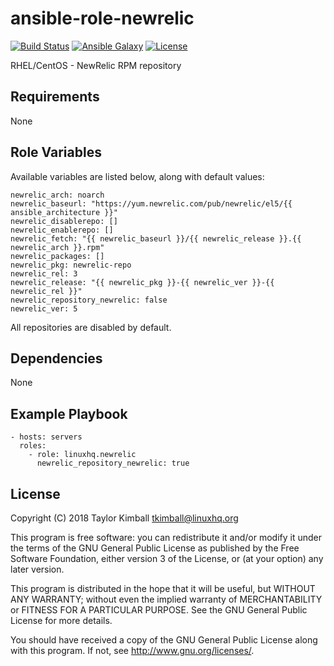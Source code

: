 # ansible-role-newrelic

[![Build Status](https://travis-ci.org/linuxhq/ansible-role-newrelic.svg?branch=master)](https://travis-ci.org/linuxhq/ansible-role-newrelic)
[![Ansible Galaxy](https://img.shields.io/badge/ansible--galaxy-newrelic-blue.svg?style=flat)](https://galaxy.ansible.com/linuxhq/newrelic)
[![License](https://img.shields.io/badge/license-GPLv3-brightgreen.svg?style=flat)](COPYING)

RHEL/CentOS - NewRelic RPM repository

## Requirements

None

## Role Variables

Available variables are listed below, along with default values:

    newrelic_arch: noarch
    newrelic_baseurl: "https://yum.newrelic.com/pub/newrelic/el5/{{ ansible_architecture }}"
    newrelic_disablerepo: []
    newrelic_enablerepo: []
    newrelic_fetch: "{{ newrelic_baseurl }}/{{ newrelic_release }}.{{ newrelic_arch }}.rpm"
    newrelic_packages: []
    newrelic_pkg: newrelic-repo
    newrelic_rel: 3
    newrelic_release: "{{ newrelic_pkg }}-{{ newrelic_ver }}-{{ newrelic_rel }}"
    newrelic_repository_newrelic: false
    newrelic_ver: 5

All repositories are disabled by default.

## Dependencies

None

## Example Playbook

    - hosts: servers
      roles:
        - role: linuxhq.newrelic
          newrelic_repository_newrelic: true

## License

Copyright (C) 2018 Taylor Kimball <tkimball@linuxhq.org>

This program is free software: you can redistribute it and/or modify
it under the terms of the GNU General Public License as published by
the Free Software Foundation, either version 3 of the License, or
(at your option) any later version.

This program is distributed in the hope that it will be useful,
but WITHOUT ANY WARRANTY; without even the implied warranty of
MERCHANTABILITY or FITNESS FOR A PARTICULAR PURPOSE. See the
GNU General Public License for more details.

You should have received a copy of the GNU General Public License
along with this program. If not, see <http://www.gnu.org/licenses/>.
